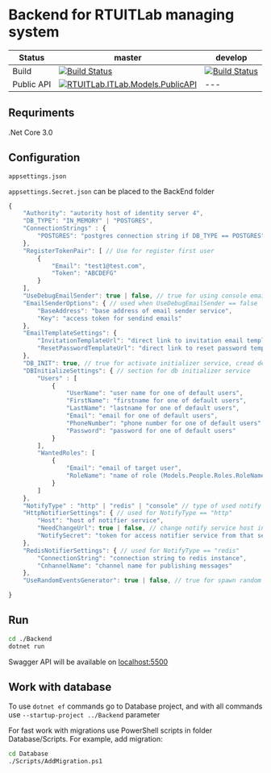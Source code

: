 # Backend for RTUITLab managing system


Status | master | develop
--- | --- | ---
Build |  [![Build Status][build-master-image]][build-master-link] | [![Build Status][build-dev-image]][build-dev-link]
Public API | [![RTUITLab.ITLab.Models.PublicAPI](https://img.shields.io/nuget/v/RTUITLab.ITLab.Models.PublicAPI.svg)](https://www.nuget.org/packages/RTUITLab.ITLab.Models.PublicAPI/) | ---

[build-dev-image]: https://dev.azure.com/rtuitlab/RTU%20IT%20Lab/_apis/build/status/ITLab-Back?branchName=develop
[build-dev-link]: https://dev.azure.com/rtuitlab/RTU%20IT%20Lab/_build/latest?definitionId=65&branchName=develop
[build-master-image]: https://dev.azure.com/rtuitlab/RTU%20IT%20Lab/_apis/build/status/ITLab-Back?branchName=master
[build-master-link]: https://dev.azure.com/rtuitlab/RTU%20IT%20Lab/_build/latest?definitionId=65&branchName=master

## Requriments

.Net Core 3.0

## Configuration

```appsettings.json```

```appsettings.Secret.json``` can be placed to the BackEnd folder

```js
{
    "Authority": "autority host of identity server 4",
    "DB_TYPE": "IN_MEMORY" | "POSTGRES",
    "ConnectionStrings" : {
        "POSTGRES": "postgres connection string if DB_TYPE == POSTGRES"
    },
    "RegisterTokenPair": [ // Use for register first user
        {
            "Email": "test1@test.com",
            "Token": "ABCDEFG"
        }
    ],
    "UseDebugEmailSender": true | false, // true for using console email sender
    "EmailSenderOptions": { // used when UseDebugEmailSender == false
        "BaseAddress": "base address of email sender service",
        "Key": "access token for sendind emails"
    },
    "EmailTemplateSettings": {
        "InvitationTemplateUrl": "direct link to invitation email template",
        "ResetPasswordTemplateUrl": "direct link to reset password template",
    },
    "DB_INIT": true, // true for activate initializer service, cread default roles and users from DBInitializeSettings section
    "DBInitializeSettings": { // section for db initializer service
        "Users" : [
            {
                "UserName": "user name for one of default users",
                "FirstName": "firstname for one of default users",
                "LastName": "lastname for one of default users",
                "Email": "email for one of default users",
                "PhoneNumber": "phone number for one of default users",
                "Password": "password for one of default users"
            }
        ],
        "WantedRoles": [
            {
                "Email": "email of target user",
                "RoleName": "name of role (Models.People.Roles.RoleNames)"
            }
        ]
    },
    "NotifyType" : "http" | "redis" | "console" // type of used notify service
    "HttpNotifierSettings": { // used for NotifyType == "http"
        "Host": "host of notifier service",
        "NeedChangeUrl": true | false, // change notify service host in runtime capability activator
        "NotifySecret": "token for access notifier service from that service"
    },
    "RedisNotifierSettings": { // used for NotifyType == "redis"
        "ConnectionString": "connection string to redis instance",
        "CnhannelName": "channel name for publishing messages"
    },
    "UseRandomEventsGenerator": true | false, // true for spawn random events, use only for debug

}
```


## Run
```bash
cd ./Backend
dotnet run
```

Swagger API will be available on [localhost:5500](http://localhost:5500)

## Work with database

To use ```dotnet ef``` commands go to Database project, and with all commands use ```--startup-project ../Backend``` parameter

For fast work with migrations use PowerShell scripts in folder Database/Scripts. For example, add migration:
```bash
cd Database
./Scripts/AddMigration.ps1
```
